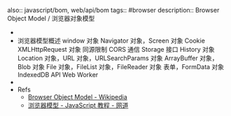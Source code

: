 also:: javascript/bom, web/api/bom
tags:: #browser
description:: Browser Object Model / 浏览器对象模型

-
- 浏览器模型概述
  window 对象
  Navigator 对象，Screen 对象
  Cookie
  XMLHttpRequest 对象
  同源限制
  CORS 通信
  Storage 接口
  History 对象
  Location 对象，URL 对象，URLSearchParams 对象
  ArrayBuffer 对象，Blob 对象
  File 对象，FileList 对象，FileReader 对象
  表单，FormData 对象
  IndexedDB API
  Web Worker
-
- Refs
  - [Browser Object Model - Wikipedia](https://en.wikipedia.org/wiki/Browser_Object_Model)
  - [浏览器模型 - JavaScript 教程 - 网道](https://wangdoc.com/javascript/bom/)